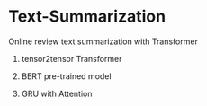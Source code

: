 # Text-Summarization
Online review text summarization with Transformer

1. tensor2tensor Transformer

2. BERT pre-trained model

3. GRU with Attention
